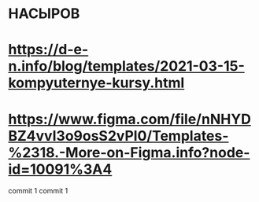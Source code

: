 # НАСЫРОВ

# https://d-e-n.info/blog/templates/2021-03-15-kompyuternye-kursy.html

# https://www.figma.com/file/nNHYDBZ4vvI3o9osS2vPl0/Templates-%2318.-More-on-Figma.info?node-id=10091%3A4

commit 1
commit 1
